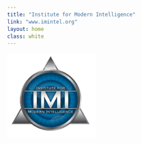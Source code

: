 ```yaml
---
title: "Institute for Modern Intelligence"
link: "www.imintel.org"
layout: home
class: white
---
```

<img src="/static/images/imi-logo.gif" style="height:200px;">